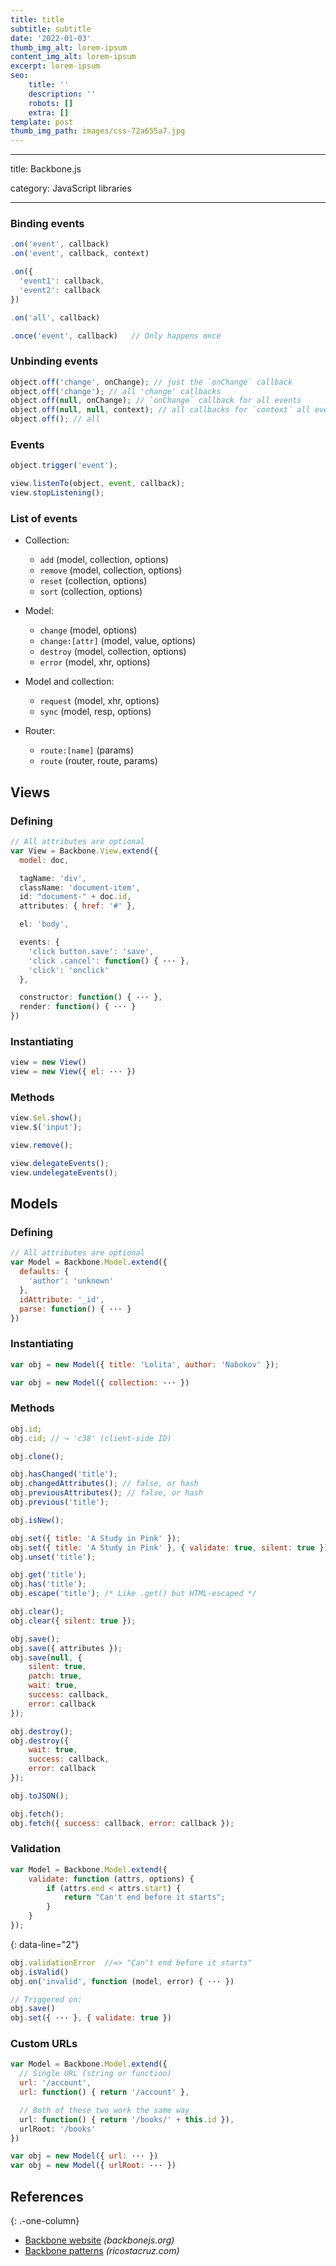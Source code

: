 ```yaml
---
title: title
subtitle: subtitle
date: '2022-01-03'
thumb_img_alt: lorem-ipsum
content_img_alt: lorem-ipsum
excerpt: lorem-ipsum
seo:
    title: ''
    description: ''
    robots: []
    extra: []
template: post
thumb_img_path: images/css-72a655a7.jpg
---
```


---

title: Backbone.js

category: JavaScript libraries

---

### Binding events

```js
.on('event', callback)
.on('event', callback, context)
```

```js
.on({
  'event1': callback,
  'event2': callback
})
```

```js
.on('all', callback)
```

```js
.once('event', callback)   // Only happens once
```

### Unbinding events

```js
object.off('change', onChange); // just the `onChange` callback
object.off('change'); // all 'change' callbacks
object.off(null, onChange); // `onChange` callback for all events
object.off(null, null, context); // all callbacks for `context` all events
object.off(); // all
```

### Events

```js
object.trigger('event');
```

```js
view.listenTo(object, event, callback);
view.stopListening();
```

### List of events

-   Collection:

    -   `add` (model, collection, options)
    -   `remove` (model, collection, options)
    -   `reset` (collection, options)
    -   `sort` (collection, options)

-   Model:

    -   `change` (model, options)
    -   `change:[attr]` (model, value, options)
    -   `destroy` (model, collection, options)
    -   `error` (model, xhr, options)

-   Model and collection:

    -   `request` (model, xhr, options)
    -   `sync` (model, resp, options)

-   Router:
    -   `route:[name]` (params)
    -   `route` (router, route, params)

## Views

### Defining

```js
// All attributes are optional
var View = Backbone.View.extend({
  model: doc,
```

```js
  tagName: 'div',
  className: 'document-item',
  id: "document-" + doc.id,
  attributes: { href: '#' },
```

```js
  el: 'body',
```

```js
  events: {
    'click button.save': 'save',
    'click .cancel': function() { ··· },
    'click': 'onclick'
  },
```

```js
  constructor: function() { ··· },
  render: function() { ··· }
})
```

### Instantiating

```js
view = new View()
view = new View({ el: ··· })
```

### Methods

```js
view.$el.show();
view.$('input');
```

```js
view.remove();
```

```js
view.delegateEvents();
view.undelegateEvents();
```

## Models

### Defining

```js
// All attributes are optional
var Model = Backbone.Model.extend({
  defaults: {
    'author': 'unknown'
  },
  idAttribute: '_id',
  parse: function() { ··· }
})
```

### Instantiating

```js
var obj = new Model({ title: 'Lolita', author: 'Nabokov' });
```

```js
var obj = new Model({ collection: ··· })
```

### Methods

```js
obj.id;
obj.cid; // → 'c38' (client-side ID)
```

```js
obj.clone();
```

```js
obj.hasChanged('title');
obj.changedAttributes(); // false, or hash
obj.previousAttributes(); // false, or hash
obj.previous('title');
```

```js
obj.isNew();
```

```js
obj.set({ title: 'A Study in Pink' });
obj.set({ title: 'A Study in Pink' }, { validate: true, silent: true });
obj.unset('title');
```

```js
obj.get('title');
obj.has('title');
obj.escape('title'); /* Like .get() but HTML-escaped */
```

```js
obj.clear();
obj.clear({ silent: true });
```

```js
obj.save();
obj.save({ attributes });
obj.save(null, {
    silent: true,
    patch: true,
    wait: true,
    success: callback,
    error: callback
});
```

```js
obj.destroy();
obj.destroy({
    wait: true,
    success: callback,
    error: callback
});
```

```js
obj.toJSON();
```

```js
obj.fetch();
obj.fetch({ success: callback, error: callback });
```

### Validation

```js
var Model = Backbone.Model.extend({
    validate: function (attrs, options) {
        if (attrs.end < attrs.start) {
            return "Can't end before it starts";
        }
    }
});
```

{: data-line="2"}

```js
obj.validationError  //=> "Can't end before it starts"
obj.isValid()
obj.on('invalid', function (model, error) { ··· })
```

```js
// Triggered on:
obj.save()
obj.set({ ··· }, { validate: true })
```

### Custom URLs

```js
var Model = Backbone.Model.extend({
  // Single URL (string or function)
  url: '/account',
  url: function() { return '/account' },
```

```js
  // Both of these two work the same way
  url: function() { return '/books/' + this.id }),
  urlRoot: '/books'
})
```

```js
var obj = new Model({ url: ··· })
var obj = new Model({ urlRoot: ··· })
```

## References

{: .-one-column}

-   [Backbone website](http://backbonejs.org/) _(backbonejs.org)_
-   [Backbone patterns](http://ricostacruz.com/backbone-patterns/) _(ricostacruz.com)_
